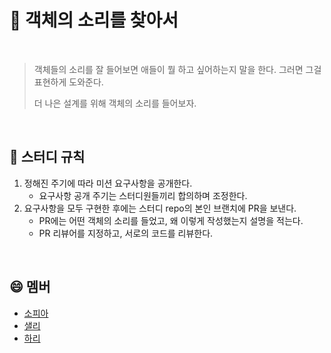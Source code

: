 # 🚀 객체의 소리를 찾아서

<br >

> 객체들의 소리를 잘 들어보면 애들이 뭘 하고 싶어하는지 말을 한다. 그러면 그걸 표현하게 도와준다.
>
> 더 나은 설계를 위해 객체의 소리를 들어보자.

<br >

## 📌 스터디 규칙

1. 정해진 주기에 따라 미션 요구사항을 공개한다.
   - 요구사항 공개 주기는 스터디원들끼리 합의하며 조정한다.
2. 요구사항을 모두 구현한 후에는 스터디 repo의 본인 브랜치에 PR을 보낸다.
   - PR에는 어떤 객체의 소리를 들었고, 왜 이렇게 작성했는지 설명을 적는다.
   - PR 리뷰어를 지정하고, 서로의 코드를 리뷰한다.

<br >

## 😄 멤버

- [소피아](https://github.com/soyi47)
- [샐리](https://github.com/liswktjs)
- [하리](https://github.com/LAH1203)
